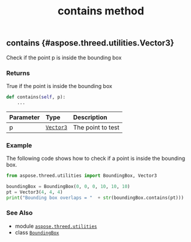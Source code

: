 ﻿---
title: contains method
second_title: Aspose.3D for Python via .NET API References
description: 
type: docs
weight: 20
url: /aspose.threed.utilities/boundingbox/contains/
is_root: false
---

## contains {#aspose.threed.utilities.Vector3}

Check if the point p is inside the bounding box


### Returns 


True if the point is inside the bounding box


```python
def contains(self, p):
    ...
```


| Parameter | Type | Description |
| :- | :- | :- |
| p | [`Vector3`](/3d/python-net/aspose.threed.utilities/vector3) | The point to test |

### Example 


The following code shows how to check if a point is inside the bounding box.

```python
from aspose.threed.utilities import BoundingBox, Vector3

boundingBox = BoundingBox(0, 0, 0, 10, 10, 10)
pt = Vector3(4, 4, 4)
print("Bounding box overlaps = "  + str(boundingBox.contains(pt)))

```



### See Also
* module [`aspose.threed.utilities`](../../)
* class [`BoundingBox`](/3d/python-net/aspose.threed.utilities/boundingbox)
